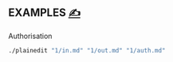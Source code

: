 
## EXAMPLES [<span style='font-size:20px;'>&#x270D;</span>](https://github.com/registreck/bash/edit/main/DOCS/EXAMPLES.md)

Authorisation
```bash
./plainedit "1/in.md" "1/out.md" "1/auth.md"
```


